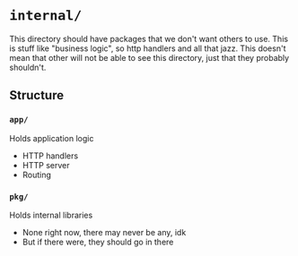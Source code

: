 # `internal/`
This directory should have packages that we don't want others to use.  This is stuff like "business logic", so http handlers and all that jazz. This doesn't mean that other will not be able to see this directory, just that they probably shouldn't.

## Structure
### `app/`
Holds application logic
- HTTP handlers
- HTTP server
- Routing

### `pkg/`
Holds internal libraries
- None right now, there may never be any, idk
- But if there were, they should go in there
